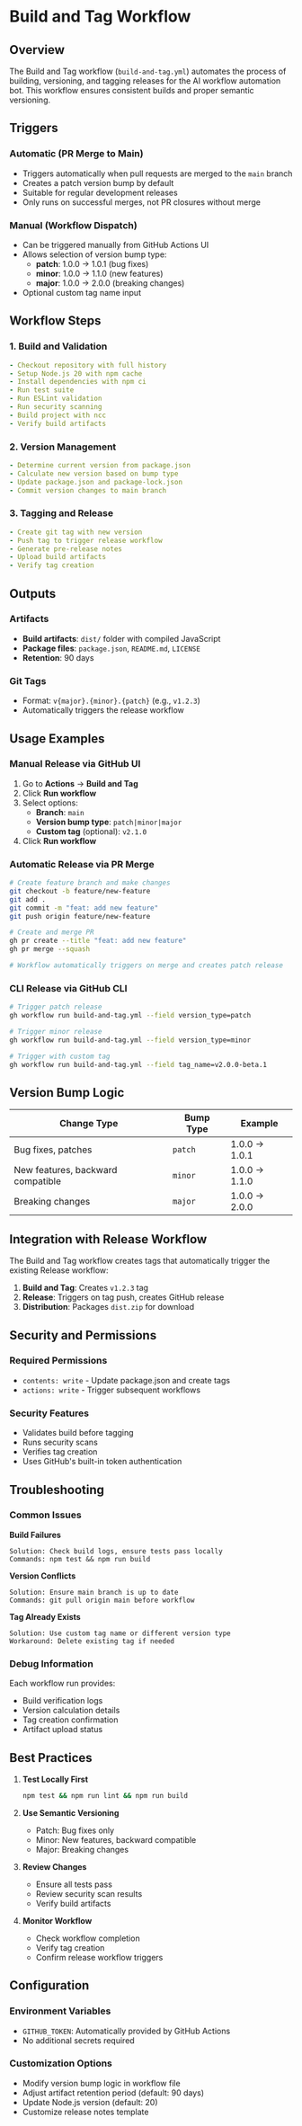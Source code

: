 # Build and Tag Workflow

## Overview

The Build and Tag workflow (`build-and-tag.yml`) automates the process of building, versioning, and tagging releases for the AI workflow automation bot. This workflow ensures consistent builds and proper semantic versioning.

## Triggers

### Automatic (PR Merge to Main)
- Triggers automatically when pull requests are merged to the `main` branch
- Creates a patch version bump by default
- Suitable for regular development releases
- Only runs on successful merges, not PR closures without merge

### Manual (Workflow Dispatch)
- Can be triggered manually from GitHub Actions UI
- Allows selection of version bump type:
  - **patch**: 1.0.0 → 1.0.1 (bug fixes)
  - **minor**: 1.0.0 → 1.1.0 (new features)
  - **major**: 1.0.0 → 2.0.0 (breaking changes)
- Optional custom tag name input

## Workflow Steps

### 1. Build and Validation
```yaml
- Checkout repository with full history
- Setup Node.js 20 with npm cache
- Install dependencies with npm ci
- Run test suite
- Run ESLint validation
- Run security scanning
- Build project with ncc
- Verify build artifacts
```

### 2. Version Management
```yaml
- Determine current version from package.json
- Calculate new version based on bump type
- Update package.json and package-lock.json
- Commit version changes to main branch
```

### 3. Tagging and Release
```yaml
- Create git tag with new version
- Push tag to trigger release workflow
- Generate pre-release notes
- Upload build artifacts
- Verify tag creation
```

## Outputs

### Artifacts
- **Build artifacts**: `dist/` folder with compiled JavaScript
- **Package files**: `package.json`, `README.md`, `LICENSE`
- **Retention**: 90 days

### Git Tags
- Format: `v{major}.{minor}.{patch}` (e.g., `v1.2.3`)
- Automatically triggers the release workflow

## Usage Examples

### Manual Release via GitHub UI

1. Go to **Actions** → **Build and Tag**
2. Click **Run workflow**
3. Select options:
   - **Branch**: `main`
   - **Version bump type**: `patch|minor|major`
   - **Custom tag** (optional): `v2.1.0`
4. Click **Run workflow**

### Automatic Release via PR Merge

```bash
# Create feature branch and make changes
git checkout -b feature/new-feature
git add .
git commit -m "feat: add new feature"
git push origin feature/new-feature

# Create and merge PR
gh pr create --title "feat: add new feature"
gh pr merge --squash

# Workflow automatically triggers on merge and creates patch release
```

### CLI Release via GitHub CLI

```bash
# Trigger patch release
gh workflow run build-and-tag.yml --field version_type=patch

# Trigger minor release
gh workflow run build-and-tag.yml --field version_type=minor

# Trigger with custom tag
gh workflow run build-and-tag.yml --field tag_name=v2.0.0-beta.1
```

## Version Bump Logic

| Change Type | Bump Type | Example |
|-------------|-----------|---------|
| Bug fixes, patches | `patch` | 1.0.0 → 1.0.1 |
| New features, backward compatible | `minor` | 1.0.0 → 1.1.0 |
| Breaking changes | `major` | 1.0.0 → 2.0.0 |

## Integration with Release Workflow

The Build and Tag workflow creates tags that automatically trigger the existing Release workflow:

1. **Build and Tag**: Creates `v1.2.3` tag
2. **Release**: Triggers on tag push, creates GitHub release
3. **Distribution**: Packages `dist.zip` for download

## Security and Permissions

### Required Permissions
- `contents: write` - Update package.json and create tags
- `actions: write` - Trigger subsequent workflows

### Security Features
- Validates build before tagging
- Runs security scans
- Verifies tag creation
- Uses GitHub's built-in token authentication

## Troubleshooting

### Common Issues

**Build Failures**
```
Solution: Check build logs, ensure tests pass locally
Commands: npm test && npm run build
```

**Version Conflicts**
```
Solution: Ensure main branch is up to date
Commands: git pull origin main before workflow
```

**Tag Already Exists**
```
Solution: Use custom tag name or different version type
Workaround: Delete existing tag if needed
```

### Debug Information

Each workflow run provides:
- Build verification logs
- Version calculation details
- Tag creation confirmation
- Artifact upload status

## Best Practices

1. **Test Locally First**
   ```bash
   npm test && npm run lint && npm run build
   ```

2. **Use Semantic Versioning**
   - Patch: Bug fixes only
   - Minor: New features, backward compatible
   - Major: Breaking changes

3. **Review Changes**
   - Ensure all tests pass
   - Review security scan results
   - Verify build artifacts

4. **Monitor Workflow**
   - Check workflow completion
   - Verify tag creation
   - Confirm release workflow triggers

## Configuration

### Environment Variables
- `GITHUB_TOKEN`: Automatically provided by GitHub Actions
- No additional secrets required

### Customization Options
- Modify version bump logic in workflow file
- Adjust artifact retention period (default: 90 days)
- Update Node.js version (default: 20)
- Customize release notes template
